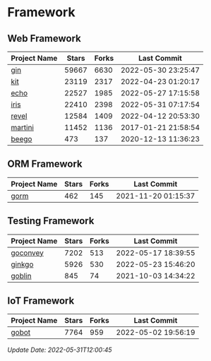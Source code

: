 # Framework

## Web Framework
| Project Name | Stars | Forks | Last Commit |
| ------------ | ----- | ----- | ----------- |
| [gin](https://github.com/gin-gonic/gin) | 59667 | 6630 | 2022-05-30 23:25:47 |
| [kit](https://github.com/go-kit/kit) | 23119 | 2317 | 2022-04-23 01:20:17 |
| [echo](https://github.com/labstack/echo) | 22527 | 1985 | 2022-05-27 17:15:58 |
| [iris](https://github.com/kataras/iris) | 22410 | 2398 | 2022-05-31 07:17:54 |
| [revel](https://github.com/revel/revel) | 12584 | 1409 | 2022-04-12 20:53:30 |
| [martini](https://github.com/go-martini/martini) | 11452 | 1136 | 2017-01-21 21:58:54 |
| [beego](https://github.com/astaxie/beego) | 473 | 137 | 2020-12-13 11:36:23 |

## ORM Framework
| Project Name | Stars | Forks | Last Commit |
| ------------ | ----- | ----- | ----------- |
| [gorm](https://github.com/jinzhu/gorm) | 462 | 145 | 2021-11-20 01:15:37 |

## Testing Framework
| Project Name | Stars | Forks | Last Commit |
| ------------ | ----- | ----- | ----------- |
| [goconvey](https://github.com/smartystreets/goconvey) | 7202 | 513 | 2022-05-17 18:39:55 |
| [ginkgo](https://github.com/onsi/ginkgo) | 5926 | 530 | 2022-05-23 15:46:20 |
| [goblin](https://github.com/franela/goblin) | 845 | 74 | 2021-10-03 14:34:22 |

## IoT Framework
| Project Name | Stars | Forks | Last Commit |
| ------------ | ----- | ----- | ----------- |
| [gobot](https://github.com/hybridgroup/gobot) | 7764 | 959 | 2022-05-02 19:56:19 |

*Update Date: 2022-05-31T12:00:45*